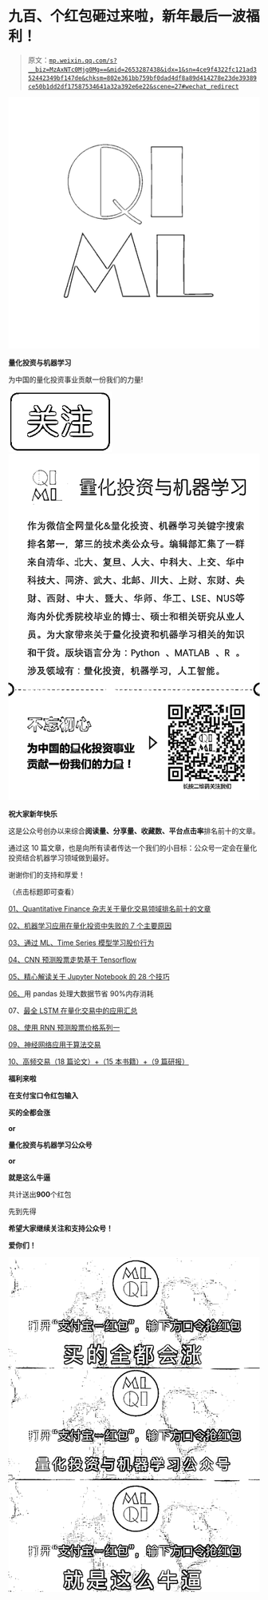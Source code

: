 # 九百、个红包砸过来啦，新年最后一波福利！

> 原文：[`mp.weixin.qq.com/s?__biz=MzAxNTc0Mjg0Mg==&mid=2653287438&idx=1&sn=4ce9f4322fc121ad352442349bf147de&chksm=802e361bb759bf0dad4df8a89d414278e23de39389ce50b1dd2df17587534641a32a392e6e22&scene=27#wechat_redirect`](http://mp.weixin.qq.com/s?__biz=MzAxNTc0Mjg0Mg==&mid=2653287438&idx=1&sn=4ce9f4322fc121ad352442349bf147de&chksm=802e361bb759bf0dad4df8a89d414278e23de39389ce50b1dd2df17587534641a32a392e6e22&scene=27#wechat_redirect)

![](img/0c3ddf05156b60d71602451bec763375.png)

**量化投资与机器学习**

为中国的量化投资事业贡献一份我们的力量!

![](img/a8465e65bf54c375c9f3fba202bb9d86.png) ![](img/70f852b412b4ec40489fcd4c5d400e14.png)

**祝大家新年快乐**

这是公众号创办以来综合**阅读量、分享量、收藏数、平台点击率**排名前十的文章。

通过这 10 篇文章，也是向所有读者传达一个我们的小目标：公众号一定会在量化投资结合机器学习领域做到最好。

谢谢你们的支持和厚爱！

（点击标题即可查看）

[01、Quantitative Finance 杂志关于量化交易领域排名前十的文章](https://mp.weixin.qq.com/s?__biz=MzAxNTc0Mjg0Mg==&mid=2653286500&idx=1&sn=106e28d25e413c816193005ef64c479d&chksm=802e3271b759bb67f5088e176153a51dc945abb373d7eabc5c089adb2ecdd207138bfb667631&scene=21#wechat_redirect)

[02、](https://mp.weixin.qq.com/s?__biz=MzAxNTc0Mjg0Mg==&mid=2653284689&idx=1&sn=ba9ccd0f98d5f9fc55bb64c280fbcf50&chksm=802e2b44b759a252f928f8a07b8ee74a601e8fe7ca8673eb26a7c52350ba311df74a99e30249&scene=21#wechat_redirect)[机器学习应用在量化投资中失败的 7 个主要原因](https://mp.weixin.qq.com/s?__biz=MzAxNTc0Mjg0Mg==&mid=2653286358&idx=1&sn=549e54a2a3b9607b18056463d90cd929&chksm=802e2dc3b759a4d5173bdb2f32801d79831cacf28d47c99f9c956fb42c039f6a23bb9cd98983&scene=21#wechat_redirect)

[03、通过 ML、Time Series 模型学习股价行为](https://mp.weixin.qq.com/s?__biz=MzAxNTc0Mjg0Mg==&mid=2653287197&idx=1&sn=9630389a52c7d0be4c1feaf3a534c2ce&chksm=802e3108b759b81ed11174f71b23fb73abe5c4ebad0f9d480b6efbd8f7e644de6b2232dc63fa&scene=21#wechat_redirect)

[04、](https://mp.weixin.qq.com/s?__biz=MzAxNTc0Mjg0Mg==&mid=2653286217&idx=1&sn=d0503692ce2090724b34ea0eb8ab94c5&chksm=802e2d5cb759a44a18ebde9a5b40e5ea626c1a01384459ccbdc406c1af67ad957a33a8de3dbb&scene=21#wechat_redirect)[CNN 预测股票走势基于 Tensorflow](https://mp.weixin.qq.com/s?__biz=MzAxNTc0Mjg0Mg==&mid=2653285128&idx=1&sn=fd4868634ce59b68809e7e4a3de80a21&chksm=802e291db759a00b734f2343936cb8339ddf6fbb5fcbd48c851e778cfcea04769ddc1aca894e&scene=21#wechat_redirect)

[05、精心解读关于 Jupyter Notebook 的 28 个技巧](https://mp.weixin.qq.com/s?__biz=MzAxNTc0Mjg0Mg==&mid=2653286936&idx=1&sn=17ebfb48f8541243953041b0c857ae5d&chksm=802e300db759b91bd4028d0cebe7f01ceb844c44a68067fbbf5312945b5b6f2b44830e606516&scene=21#wechat_redirect)

[06、](https://mp.weixin.qq.com/s?__biz=MzAxNTc0Mjg0Mg==&mid=2653286227&idx=1&sn=f9d88e74334ba4ae21930fa84949a2ee&chksm=802e2d46b759a4506c04618c2bfb11c0429e58d55ae7fbadcabc0c21e85451f85eee70e0bcee&scene=21#wechat_redirect)用 pandas 处理大数据节省 90%内存消耗

07、[最全 LSTM 在量化交易中的应用汇总](https://mp.weixin.qq.com/s?__biz=MzAxNTc0Mjg0Mg==&mid=2653286702&idx=1&sn=e4416e23c8b5ab7955a258e1077153e3&chksm=802e333bb759ba2dea0b46da08d0d7b6268090033d6af98b2f72b14909e2935c1e7fbe4bec69&scene=21#wechat_redirect)

[08、使用 RNN 预测股票价格系列一](https://mp.weixin.qq.com/s?__biz=MzAxNTc0Mjg0Mg==&mid=2653286558&idx=1&sn=25441578341bde783cf8190e877c55f1&chksm=802e328bb759bb9d28e420d783a61944adc1369c6371962d5ba55d7de13df1272ef7232313ec&scene=21#wechat_redirect)

[09、神经网络应用于算法交易](https://mp.weixin.qq.com/s?__biz=MzAxNTc0Mjg0Mg==&mid=2653286459&idx=1&sn=bade18dce9aeecf2815fc9d3000c39f1&chksm=802e322eb759bb380d7cba1d27a09d8aba096cfa9e972f4e2a68b4b44ec4a9537ba1393479cc&scene=21#wechat_redirect)

[10、高频交易（18 篇论文）+（15 本书籍）+（9 篇研报）](https://mp.weixin.qq.com/s?__biz=MzAxNTc0Mjg0Mg==&mid=2653285360&idx=1&sn=e90f550136b74dc8490a9d48886cdd71&chksm=802e29e5b759a0f3288d7c0434e46e2c7f116f21d056401de19df7b4aefda80434d6e509919c&scene=21#wechat_redirect)

**福利来啦**

**在支付宝口令红包输入**

**买的全都会涨**

**or**

**量化投资与机器学习公众号**

**or**

**就是这么牛逼**

共计送出**900**个红包

先到先得

**希望大家继续关注和支持公众号！**

**爱你们！**

![](img/ae069efc96cf5416b2c9a6f8565e6146.png)